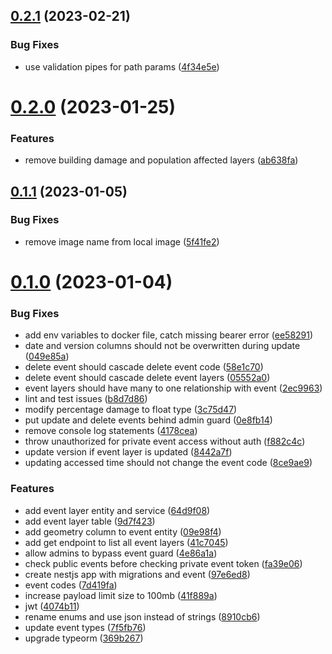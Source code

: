 ## [0.2.1](https://github.com/rodekruis/ADA-API/compare/v0.2.0...v0.2.1) (2023-02-21)


### Bug Fixes

* use validation pipes for path params ([4f34e5e](https://github.com/rodekruis/ADA-API/commit/4f34e5ea85df7604109d921a6e5c85c0573ef1d1))



# [0.2.0](https://github.com/rodekruis/ADA-API/compare/v0.1.1...v0.2.0) (2023-01-25)


### Features

* remove building damage and population affected layers ([ab638fa](https://github.com/rodekruis/ADA-API/commit/ab638fac414f06cb4e3cb2602f54034564ecf69a))



## [0.1.1](https://github.com/rodekruis/ADA-API/compare/v0.1.0...v0.1.1) (2023-01-05)


### Bug Fixes

* remove image name from local image ([5f41fe2](https://github.com/rodekruis/ADA-API/commit/5f41fe26db0930cb356bbb279a201519f9662b40))



# [0.1.0](https://github.com/rodekruis/ADA-API/compare/97e6ed83b66ca386b201baf7b8436891ef4b50b4...v0.1.0) (2023-01-04)


### Bug Fixes

* add env variables to docker file, catch missing bearer error ([ee58291](https://github.com/rodekruis/ADA-API/commit/ee582911dcbf7c889351313e85b1515ebca9dc1c))
* date and version columns should not be overwritten during update ([049e85a](https://github.com/rodekruis/ADA-API/commit/049e85a143f2208e9f698bdfd7253fb209b307ed))
* delete event should cascade delete event code ([58e1c70](https://github.com/rodekruis/ADA-API/commit/58e1c70a86243a56eaaea1a2f83efbdf6dcce48b))
* delete event should cascade delete event layers ([05552a0](https://github.com/rodekruis/ADA-API/commit/05552a049e0aab4c2a4715d2df1e11de1e021340))
* event layers should have many to one relationship with event ([2ec9963](https://github.com/rodekruis/ADA-API/commit/2ec9963a6fe6b6700e2e7ea627f4afb190ddf200))
* lint and test issues ([b8d7d86](https://github.com/rodekruis/ADA-API/commit/b8d7d8653f06a107a8731517ed406d59713fef79))
* modify percentage damage to float type ([3c75d47](https://github.com/rodekruis/ADA-API/commit/3c75d47a6804516e4bbeb6d9242bf3de426d8805))
* put update and delete events behind admin guard ([0e8fb14](https://github.com/rodekruis/ADA-API/commit/0e8fb14eb906e88f5c6d706afa2fc13385f331bb))
* remove console log statements ([4178cea](https://github.com/rodekruis/ADA-API/commit/4178ceac9da83a2a4202d6722d57a4acb3437b09))
* throw unauthorized for private event access without auth ([f882c4c](https://github.com/rodekruis/ADA-API/commit/f882c4c7a903e4f7a3fc6b0426558154b5a4f344))
* update version if event layer is updated ([8442a7f](https://github.com/rodekruis/ADA-API/commit/8442a7fe322e2da43e196d67ff5c5ecf96c77325))
* updating accessed time should not change the event code ([8ce9ae9](https://github.com/rodekruis/ADA-API/commit/8ce9ae916f0c6a073267341167c40a995b489a63))


### Features

* add event layer entity and service ([64d9f08](https://github.com/rodekruis/ADA-API/commit/64d9f084d8a3f1d50df6384d298c9d1760b9243d))
* add event layer table ([9d7f423](https://github.com/rodekruis/ADA-API/commit/9d7f423ad42cdc8b88b87ff2c79f98d8e8e3623e))
* add geometry column to event entity ([09e98f4](https://github.com/rodekruis/ADA-API/commit/09e98f4824b0aefbaed7b5e2206f953ff5b60c2a))
* add get endpoint to list all event layers ([41c7045](https://github.com/rodekruis/ADA-API/commit/41c7045398db2fbeba999803d9566ef221b75cf3))
* allow admins to bypass event guard ([4e86a1a](https://github.com/rodekruis/ADA-API/commit/4e86a1acfbbc9c59dab42d6ccec37481e6de3f77))
* check public events before checking private event token ([fa39e06](https://github.com/rodekruis/ADA-API/commit/fa39e0656653b929b7b8046035ef2211852378da))
* create nestjs app with migrations and event ([97e6ed8](https://github.com/rodekruis/ADA-API/commit/97e6ed83b66ca386b201baf7b8436891ef4b50b4))
* event codes ([7d419fa](https://github.com/rodekruis/ADA-API/commit/7d419fad2f6eb13d0565830ccf0092b43db1d926))
* increase payload limit size to 100mb ([41f889a](https://github.com/rodekruis/ADA-API/commit/41f889a5f09da60dd348c6935ab9db29791610c8))
* jwt ([4074b11](https://github.com/rodekruis/ADA-API/commit/4074b11225c8fea3905ea0cf112a516eb23ae648))
* rename enums and use json instead of strings ([8910cb6](https://github.com/rodekruis/ADA-API/commit/8910cb6bedd8d6fc29bf86331922c45c5b4c047c))
* update event types ([7f5fb76](https://github.com/rodekruis/ADA-API/commit/7f5fb763f9eb5734c4046a9f3d4cdcd0863e068f))
* upgrade typeorm ([369b267](https://github.com/rodekruis/ADA-API/commit/369b26763a59b46f268d0bb90edf03887605b125))



